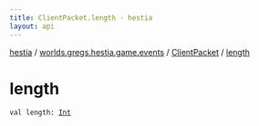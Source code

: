 ```yaml
---
title: ClientPacket.length - hestia
layout: api
---
```


<div class='api-docs-breadcrumbs'><a href="../../index.html">hestia</a> / <a href="../index.html">worlds.gregs.hestia.game.events</a> / <a href="index.html">ClientPacket</a> / <a href="./length.html">length</a></div>

# length

<div class="signature"><code><span class="keyword">val </span><span class="identifier">length</span><span class="symbol">: </span><a href="https://kotlinlang.org/api/latest/jvm/stdlib/kotlin/-int/index.html"><span class="identifier">Int</span></a></code></div>
